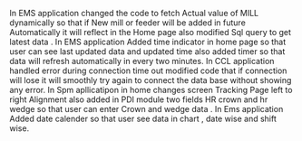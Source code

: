 In EMS application changed the code to fetch Actual value of MILL dynamically so that if New mill or feeder will be added in future Automatically it will reflect in the Home page also modified Sql query to get latest data .
In EMS application Added time indicator in home page so  that user can see last updated data and updated time also added timer so that data will refresh automatically in every two minutes.
In CCL application handled error during connection time out modified code that if connection will lose it will smoothly try again to connect the data base without showing any error.
In Spm apllicatipon in home changes screen Tracking Page left to right Alignment also added in  PDI module  two fields HR crown and hr wedge so that user can enter Crown and wedge data .
In Ems application Added date calender so that user see data in chart , date wise and shift wise.
